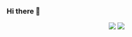 ### Hi there 👋


<p align = "center">
  <img src = "https://github-readme-stats.vercel.app/api?username=srwhale&show_icons=true&theme=radical&line_height=27">
  <img src = "https://github-readme-stats.vercel.app/api/top-langs/?username=srwhale&hide=css,html&theme=tokyonight">
</p>

<!--
**SrWhale/SrWhale** is a ✨ _special_ ✨ repository because its `README.md` (this file) appears on your GitHub profile.

Here are some ideas to get you started:

- 🔭 I’m currently working on ...
- 🌱 I’m currently learning ...
- 👯 I’m looking to collaborate on ...
- 🤔 I’m looking for help with ...
- 💬 Ask me about ...
- 📫 How to reach me: ...
- 😄 Pronouns: ...
- ⚡ Fun fact: ...
-->
